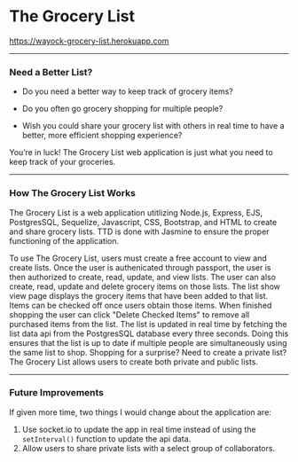 
# The Grocery List 

https://wayock-grocery-list.herokuapp.com

----
### Need a Better List?

- Do you need a better way to keep track of grocery items?  

- Do you often go grocery shopping for multiple people?  

- Wish you could share your grocery list with others in real time to have a better, more efficient shopping experience?

You’re in luck! The Grocery List web application is just what you need to keep track of your groceries.

----
### How The Grocery List Works

The Grocery List is a web application utitlizing Node.js, Express, EJS, PostgresSQL, Sequelize, Javascript, CSS, Bootstrap, and HTML to create and share grocery lists.  TTD is done with Jasmine to ensure the proper functioning of the application.

To use The Grocery List, users must create a free account to view and create lists.  Once the user is authenicated through passport, the user is then authorized to create, read, update, and view lists.  The user can also create, read, update and delete grocery items on those lists.  The list show view page displays the grocery items that have been added to that list.  Items can be checked off once users obtain those items.  When finished shopping the user can click "Delete Checked Items" to remove all purchased items from the list.  The list is updated in real time by fetching the list data api from the PostgresSQL database every three seconds.  Doing this ensures that the list is up to date if multiple people are simultaneously using the same list to shop.  Shopping for a surprise?  Need to create a private list?  The Grocery List allows users to create both private and public lists.  

----
### Future Improvements

If given more time, two things I would change about the application are:
1. Use socket.io to update the app in real time instead of using the `setInterval()` function to update the api data.
2. Allow users to share private lists with a select group of collaborators.
